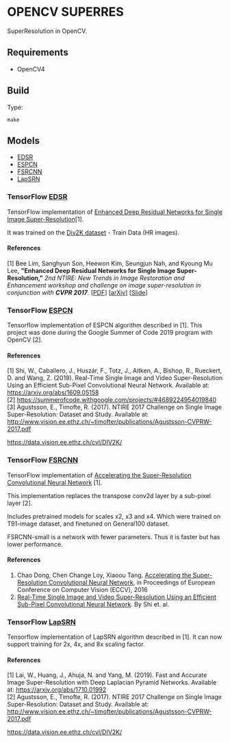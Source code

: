 # OPENCV SUPERRES

SuperResolution in OpenCV.

## Requirements

- OpenCV4

## Build

Type:

```shell
make
```

## Models

* [EDSR](https://github.com/Saafke/EDSR_Tensorflow)
* [ESPCN](https://github.com/fannymonori/TF-ESPCN)
* [FSRCNN](https://github.com/Saafke/FSRCNN_Tensorflow)
* [LapSRN](https://github.com/fannymonori/TF-LapSRN)

### TensorFlow [EDSR](https://github.com/Saafke/EDSR_Tensorflow)

TensorFlow implementation of [Enhanced Deep Residual Networks for Single Image Super-Resolution](https://arxiv.org/pdf/1707.02921.pdf)[1].

It was trained on the [Div2K dataset](https://data.vision.ee.ethz.ch/cvl/DIV2K/) - Train Data (HR images).

#### References

[1] Bee Lim, Sanghyun Son, Heewon Kim, Seungjun Nah, and Kyoung Mu Lee, **"Enhanced Deep Residual Networks for Single Image Super-Resolution,"** <i>2nd NTIRE: New Trends in Image Restoration and Enhancement workshop and challenge on image super-resolution in conjunction with **CVPR 2017**. </i> [[PDF](http://openaccess.thecvf.com/content_cvpr_2017_workshops/w12/papers/Lim_Enhanced_Deep_Residual_CVPR_2017_paper.pdf)] [[arXiv](https://arxiv.org/abs/1707.02921)] [[Slide](https://cv.snu.ac.kr/research/EDSR/Presentation_v3(release).pptx)]  

### TensorFlow [ESPCN](https://github.com/fannymonori/TF-ESPCN)

Tensorflow implementation of ESPCN algorithm described in [1].
This project was done during the Google Summer of Code 2019 program with OpenCV [2].

#### References

[1] Shi, W., Caballero, J., Huszár, F., Totz, J., Aitken, A., Bishop, R., Rueckert, D. and Wang, Z. (2019). Real-Time Single Image and Video Super-Resolution Using an Efficient Sub-Pixel Convolutional Neural Network. Available at: https://arxiv.org/abs/1609.05158  
[2] https://summerofcode.withgoogle.com/projects/#4689224954019840  
[3] Agustsson, E., Timofte, R. (2017). NTIRE 2017 Challenge on Single Image Super-Resolution: Dataset and Study. Available at: http://www.vision.ee.ethz.ch/~timofter/publications/Agustsson-CVPRW-2017.pdf  

https://data.vision.ee.ethz.ch/cvl/DIV2K/

### TensorFlow [FSRCNN](https://github.com/Saafke/FSRCNN_Tensorflow)

TensorFlow implementation of [Accelerating the Super-Resolution Convolutional Neural Network](http://mmlab.ie.cuhk.edu.hk/projects/FSRCNN.html) [1].

This implementation replaces the transpose conv2d layer by a sub-pixel layer [2]. 

Includes pretrained models for scales x2, x3 and x4. Which were trained on T91-image dataset, and finetuned on General100 dataset.

FSRCNN-small is a network with fewer parameters. Thus it is faster but has lower performance.

#### References

1. Chao Dong, Chen Change Loy, Xiaoou Tang. [Accelerating the Super-Resolution Convolutional Neural Network](http://mmlab.ie.cuhk.edu.hk/projects/FSRCNN.html), in Proceedings of European Conference on Computer Vision (ECCV), 2016  
2. [Real-Time Single Image and Video Super-Resolution Using an Efficient Sub-Pixel Convolutional Neural Network](https://arxiv.org/abs/1609.05158). By Shi et. al.  

### TensorFlow [LapSRN](https://github.com/fannymonori/TF-LapSRN)

Tensorflow implementation of LapSRN algorithm described in [1]. It can now support training for 2x, 4x, and 8x scaling factor.

#### References

[1] Lai, W., Huang, J., Ahuja, N. and Yang, M. (2019). Fast and Accurate Image Super-Resolution with Deep Laplacian Pyramid Networks. Available at: https://arxiv.org/abs/1710.01992  
[2] Agustsson, E., Timofte, R. (2017). NTIRE 2017 Challenge on Single Image Super-Resolution: Dataset and Study. Available at: http://www.vision.ee.ethz.ch/~timofter/publications/Agustsson-CVPRW-2017.pdf  

https://data.vision.ee.ethz.ch/cvl/DIV2K/
